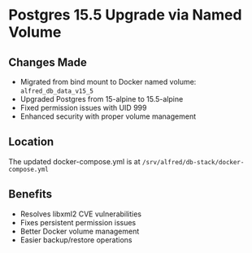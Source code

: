 # Postgres 15.5 Upgrade via Named Volume

## Changes Made
- Migrated from bind mount to Docker named volume: `alfred_db_data_v15_5`
- Upgraded Postgres from 15-alpine to 15.5-alpine
- Fixed permission issues with UID 999
- Enhanced security with proper volume management

## Location
The updated docker-compose.yml is at `/srv/alfred/db-stack/docker-compose.yml`

## Benefits
- Resolves libxml2 CVE vulnerabilities
- Fixes persistent permission issues
- Better Docker volume management
- Easier backup/restore operations
